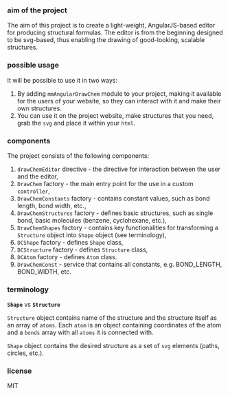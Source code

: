 ### aim of the project
The aim of this project is to create a light-weight, AngularJS-based editor for producing structural formulas.
The editor is from the beginning designed to be svg-based, thus enabling the drawing of good-looking, scalable structures.

### possible usage
It will be possible to use it in two ways:

1. By adding `mmAngularDrawChem` module to your project, making it available for the users of your website, so they can interact with it and make their own structures.
2. You can use it on the project website, make structures that you need, grab the `svg` and place it within your `html`.

### components
The project consists of the following components:

1. `drawChemEditor` directive - the directive for interaction between the user and the editor,
2. `DrawChem` factory - the main entry point for the use in a custom `controller`,
3. `DrawChemConstants` factory - contains constant values, such as bond length, bond width, etc.,
4. `DrawChemStructures` factory - defines basic structures, such as single bond, basic molecules (benzene, cyclohexane, etc.),
5. `DrawChemShapes` factory - contains key functionalities for transforming a `Structure` object into `Shape` object (see terminology),
6. `DCShape` factory - defines `Shape` class,
7. `DCStructure` factory - defines `Structure` class,
8. `DCAtom` factory - defines `Atom` class.
9. `DrawChemConst` - service that contains all constants, e.g. BOND_LENGTH, BOND_WIDTH, etc.

### terminology
**`Shape`** vs **`Structure`**

`Structure` object contains name of the structure and the structure itself as an array of `atoms`.
Each `atom` is an object containing coordinates of the atom and a `bonds` array with all `atoms` it is connected with.

`Shape` object contains the desired structure as a set of `svg` elements (paths, circles, etc.).

### license
MIT